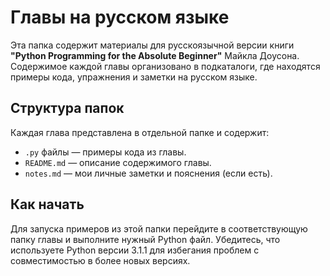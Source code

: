 # Главы на русском языке

Эта папка содержит материалы для русскоязычной версии книги **"Python Programming for the Absolute Beginner"** Майкла Доусона. Содержимое каждой главы организовано в подкаталоги, где находятся примеры кода, упражнения и заметки на русском языке.

## Структура папок

Каждая глава представлена в отдельной папке и содержит:

- `.py` файлы — примеры кода из главы.
- `README.md` — описание содержимого главы.
- `notes.md` — мои личные заметки и пояснения (если есть).

## Как начать

Для запуска примеров из этой папки перейдите в соответствующую папку главы и выполните нужный Python файл. Убедитесь, что используете Python версии 3.1.1 для избегания проблем с совместимостью в более новых версиях.
